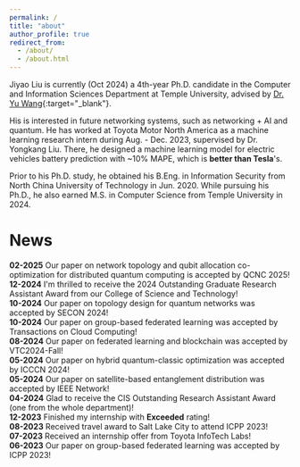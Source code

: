 ```yaml
---
permalink: /
title: "about"
author_profile: true
redirect_from: 
  - /about/
  - /about.html
---
```


Jiyao Liu is currently (Oct 2024) a 4th-year Ph.D. candidate in the Computer and Information Sciences Department at Temple University, advised by [Dr. Yu Wang](https://cis.temple.edu/~yu/){:target="_blank"}.  

His is interested in future networking systems, such as networking + AI and quantum. He has worked at Toyota Motor North America as a machine learning research intern during Aug. - Dec. 2023, supervised by Dr. Yongkang Liu. There, he designed a machine learning model for electric vehicles battery prediction with ~10% MAPE, which is **better than Tesla**'s.  

Prior to his Ph.D. study, he obtained his B.Eng. in Information Security from North China University of Technology in Jun. 2020. While pursuing his Ph.D., he also earned M.S. in Computer Science from Temple University in 2024.


# News  
**02-2025**  Our paper on network topology and qubit allocation co-optimization for distributed quantum computing is accepted by QCNC 2025!  
**12-2024**  I'm thrilled to receive the 2024 Outstanding Graduate Research Assistant Award from our College of Science and Technology!  
**10-2024**  Our paper on topology design for quantum networks was accepted by SECON 2024!    
**10-2024**  Our paper on group-based federated learning was accepted by Transactions on Cloud Computing!  
**08-2024**  Our paper on federated learning and blockchain was accepted by VTC2024-Fall!  
**05-2024**  Our paper on hybrid quantum-classic optimization was accepted by ICCCN 2024!  
**05-2024**  Our paper on satellite-based entanglement distribution was accepted by IEEE Network!  
**04-2024**  Glad to receive the CIS Outstanding Research Assistant Award (one from the whole department)!  
**12-2023**  Finished my internship with **Exceeded** rating!  
**08-2023**  Received travel award to Salt Lake City to attend ICPP 2023!  
**07-2023**  Received an internship offer from Toyota InfoTech Labs!  
**06-2023**  Our paper on group-based federated learning was accepted by ICPP 2023!  

